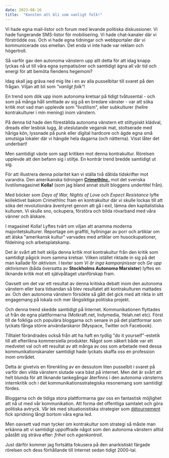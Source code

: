 ```yaml
---
date: 2023-08-16
title:  "Konsten att bli som vanligt folk!"
---
```

Vi hade egna mail-listor och forum med levande politiska diskussioner. Vi hade fungerande SMS-listor för mobilisering. Vi hade chat-kanaler där vi förströdde oss. Och vi hade egna tidningar och webbportaler där vi kommunicerade oss emellan. Det enda vi inte hade var reklam och högertroll.

Så varför gav den autonoma vänstern upp allt detta för att idag knapp lyckas nå ut till våra egna sympatisörer och samtidigt ägna all vår tid och energi för att bemöta fiendens hegemoni?

Idag skall jag gräva ned mig lite i en av alla pusselbitar till svaret på den frågan. Viljan att bli som *"vanligt folk"*!

En trend som dök upp inom autonoma kretsar på tidigt tvåtusental - och som på många håll smittade av sig på en bredare vänster - var att söka kritik mot vad man upplevde som "livstilism", eller subkulturer (hellre kontrakulturer i min mening) inom vänstern.

På denna tid hade den föreställda autonoma vänstern ett stiltypiskt klädval, dreads eller lesbisk lugg, åt uteslutande vegansk mat, stoltserade med håriga kön, lyssnade på punk eller digital hardcore och ägde egna små smutsiga lokaler där vi hängde hela dagarna (och nätterna). Visst låter det underbart!

Men samtidigt växte som sagt kritiken mot denna kontrakultur. Rörelsen upplevde att den befann sig i stiltje. En konträr trend bredde samtidigt ut sig.

För att illustrera denna polaritet kan vi ställa två dåtida tidskrifter mot varandra. Den amerikanska tidningen [**CrimethInc.**](https://crimethinc.com/) mot det svenska livstilsmagasinet **Kolla!** (som jag bland annat stulit bloggens undertitel från).

Med böcker som *Days of War, Nights of Love* och *Expect Resistance* lyfte kollektivet bakom CrimethInc fram en kontrakultur där vi skulle lockas till att söka det revolutionära äventyret genom att gå i exil, lämna den kapitalistiska kulturen. Vi skulle sno, ockupera, förstöra och bilda rövarband med våra vänner och älskare.

I magasinet Kolla! Lyftes tvärt om viljan att anamma moderna majoritetskulturer. Reportage om graffiti, hyllningar av porr och artiklar om att älska "amerikansk kultur" varvades med artiklar om husockupationer, fildelning och arbetsplatskamp.

Det är svårt att helt skilja denna kritik mot kontrakultur från den kritik som samtidigt pågick inom samma kretsar. Vilken istället riktade in sig på det man kallade för *aktivism*. I texter som *Vi är inga kampanjnissar* och *Ge upp aktivismen*
(båda översatta av **Stockholms Autonoma Marxister**) lyftes en liknande kritik mot ett självpåtaget utanförskap fram.

Oavsett om det var ett resultat av denna kritiska debatt inom den autonoma vänstern eller bara tidsandan så blev resultatet att kontrakulturen mattades av. Och den autonoma vänstern försökte så gått det gick med att rikta in sitt engagemang på lokala och mer långsiktiga politiska projekt.

Och denna trend skedde samtidigt på Internet. Kommunikationen flyttades ut från de egna plattformarna (Motkraft.net, Indymedia, Yelah.net etc). Först till de folkliga och populära bloggarna och senare in på det plattformar som lyckats fånga större användarskaror (Myspace, Twitter och Facebook).

Tilltalet förändrades också från att ha haft en tydlig "do it yourself"-estetik till att efterlikna kommersiella produkter. Något som säkert både var ett medvetet val och ett resultat av att många av oss som arbetade med dessa kommunikationskanaler samtidigt hade lyckats skaffa oss en profession inom området.

Detta är givetvis en förenkling av en dessutom liten pusselbit i svaret på varför den vilda vänstern slutade vara bäst på internet. Men det är svårt att helt blunda för att liknande tankegångar återfinns i den autonoma vänsterns internkritik och i det kommunikationsstrategiska resonemang som samtidigt fördes.

Bloggarna och de tidiga stora plattformarna gav oss en fantastisk möjlighet att nå ut med vår kommunikation. Att forma det offentliga samtalet och göra politiska avtryck. Vår lek med situationistiska strategier som [détournement](https://en.wikipedia.org/wiki/D%C3%A9tournement) fick spridning långt bortom våra egna led.

Men oavsett vad man tycker om kontrakultur som strategi så måste man erkänna att vi samtidigt uppoffrade något som den autonoma vänstern alltid påstått sig sträva efter: *frihet* och *egenkontroll*.

Just därför kommer jag fortsätta fokusera på den anarkistiskt färgade rörelsen och dess förhållande till Internet sedan tidigt 2000-tal.